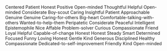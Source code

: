 Centered
Patient
Honest
Positive
Open-minded
Thoughtful
Helpful
Open-minded
Considerate
Boy-scout
Caring
Insightful
Patient
Approachable
Genuine
Genuine
Caring-for-others
Big-heart
Comfortable-talking-with-others
Wanted-to-help-them
Peripatetic
Considerate
Peaceful
Intelligent
Epistemophile
Nice
Affable
Problem-solver
Curious
Compassionate
Friend
Loyal
Helpful
Capable-of-change
Honest
Honest
Steady
Smart
Determined
Focused
Funny
Loving
Honest
Gentle
Kind
Generous
Disciplined
Healthy 
Compassionate 
Dedicated-to-self-improvement
Friendly
Kind
Open-minded